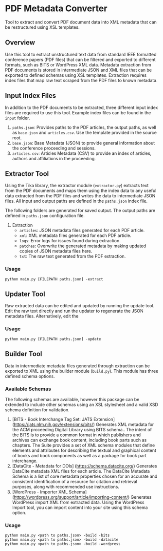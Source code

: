 # PDF Metadata Converter

Tool to extract and convert PDF document data into XML metadata that can be restructured using XSL templates.

## Overview

Use this tool to extract unstructured text data from standard IEEE formatted conference papers (PDF files) that can be filtered and exported to different formats, such as BITS or WordPress XML data. Metadata extraction from PDF documents is stored in intermediate JSON and XML files that can be exported to defined schemas using XSL templates. Extraction requires index files that map raw text scraped from the PDF files to known metadata.

## Input Index Files

In addition to the PDF documents to be extracted, three different input index files are required to use this tool. Example index files can be found in the `input` folder.

1. `paths.json`: Provides paths to the PDF articles, the output paths, as well as `base.json` and `articles.csv`. Use the template provided in the source root.
2. `base.json`: Base Metadata (JSON) to provide general information about the conference proceeding and sessions.
3. `articles.csv`: Articles Metadata (CSV) to provide an index of articles, authors and affiliations in the proceeding.


## Extractor Tool

Using the Tika library, the extractor module (`extractor.py`) extracts text from the PDF documents and maps them
using the index data to any useful data extracted from the PDF files and writes the data to intermediate JSON files.
All input and output paths are defined in the `paths.json` index file.

The following folders are generated for saved output. The output paths are defined in `paths.json` configuration file.

1. Extraction
   - `articles`: JSON metadata files generated for each PDF article.
   - `xml`: XML metadata files generated for each PDF article.
   - `logs`: Error logs for issues found during extraction.
   - `patches`: Overwrite the generated metadata by making updated copies of JSON metadata files here.
   - `txt`: The raw text generated from the PDF extraction.

### Usage

`python main.py [FILEPATH paths.json] -extract`

## Updater Tool

Raw extracted data can be edited and updated by running the update tool. Edit the raw text directly and run the updater to regenerate the JSON metadata files. Alternatively, edit the

### Usage

```
python main.py [FILEPATH paths.json] -update
```

## Builder Tool

Data in intermediate metadata files generated through extraction can be exported to XML using the builder module (`build.py`). This module has three defined schema options.

### Available Schemas

The following schemas are available, however this package can be extended to include other schemas using an XSL stylesheet and a valid XSD schema definition for validation.

1.  [BITS - Book Interchange Tag Set: JATS Extension] (https://jats.nlm.nih.gov/extensions/bits/) Generates XML metadata for the ACM proceeding Digital Library using BITS schema.. The intent of the BITS is to provide a common format in which publishers and archives can exchange book content, including book parts such as chapters. The Suite provides a set of XML schema modules that define elements and attributes for describing the textual and graphical content of books and book components as well as a package for book part interchange.
2.  [DataCite - Metadata for DOIs] (https://schema.datacite.org/) Generates DataCite metadata XML files for each article. The DataCite Metadata Schema is a list of core metadata properties chosen for an accurate and consistent identification of a resource for citation and retrieval purposes, along with recommended use instructions.
2.  [WordPress - Importer XML Schema] (https://wordpress.org/support/article/importing-content/) Generates WordPress import XML from extracted data. Using the WordPress Import tool, you can import content into your site using this schema option.

### Usage

```
python main.py <path to paths.json> -build -bits
python main.py <path to paths.json> -build -datacite
python main.py <path to paths.json> -build -wordpress
```
